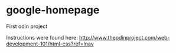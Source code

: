 # google-homepage
First odin project

Instructions were found here:
http://www.theodinproject.com/web-development-101/html-css?ref=lnav